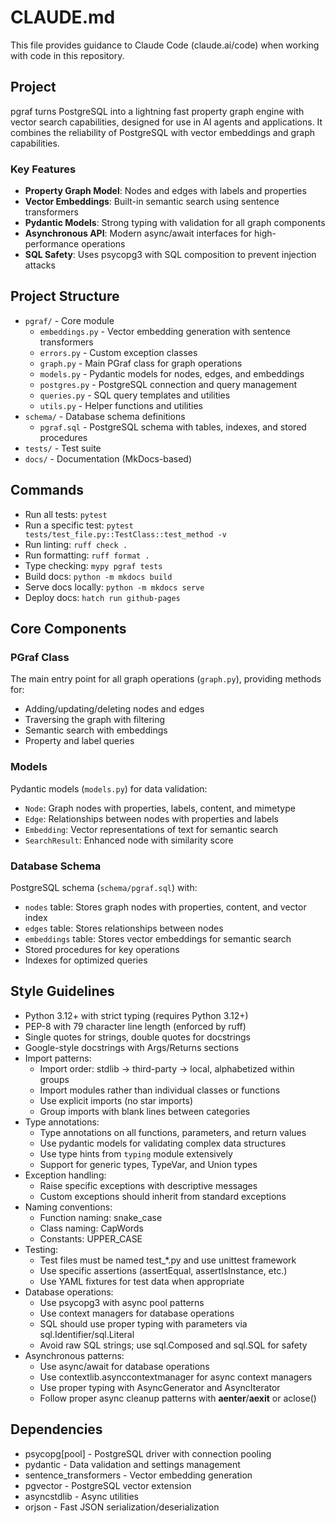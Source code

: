 # CLAUDE.md

This file provides guidance to Claude Code (claude.ai/code) when working with code in this repository.

## Project
pgraf turns PostgreSQL into a lightning fast property graph engine with vector search capabilities, designed for use in AI agents and applications. It combines the reliability of PostgreSQL with vector embeddings and graph capabilities.

### Key Features
- **Property Graph Model**: Nodes and edges with labels and properties
- **Vector Embeddings**: Built-in semantic search using sentence transformers
- **Pydantic Models**: Strong typing with validation for all graph components
- **Asynchronous API**: Modern async/await interfaces for high-performance operations
- **SQL Safety**: Uses psycopg3 with SQL composition to prevent injection attacks

## Project Structure
- `pgraf/` - Core module
  - `embeddings.py` - Vector embedding generation with sentence transformers
  - `errors.py` - Custom exception classes
  - `graph.py` - Main PGraf class for graph operations
  - `models.py` - Pydantic models for nodes, edges, and embeddings
  - `postgres.py` - PostgreSQL connection and query management
  - `queries.py` - SQL query templates and utilities
  - `utils.py` - Helper functions and utilities
- `schema/` - Database schema definitions
  - `pgraf.sql` - PostgreSQL schema with tables, indexes, and stored procedures
- `tests/` - Test suite
- `docs/` - Documentation (MkDocs-based)

## Commands
* Run all tests: `pytest`
* Run a specific test: `pytest tests/test_file.py::TestClass::test_method -v`
* Run linting: `ruff check .`
* Run formatting: `ruff format .`
* Type checking: `mypy pgraf tests`
* Build docs: `python -m mkdocs build`
* Serve docs locally: `python -m mkdocs serve`
* Deploy docs: `hatch run github-pages`

## Core Components

### PGraf Class
The main entry point for all graph operations (`graph.py`), providing methods for:
- Adding/updating/deleting nodes and edges
- Traversing the graph with filtering
- Semantic search with embeddings
- Property and label queries

### Models
Pydantic models (`models.py`) for data validation:
- `Node`: Graph nodes with properties, labels, content, and mimetype
- `Edge`: Relationships between nodes with properties and labels
- `Embedding`: Vector representations of text for semantic search
- `SearchResult`: Enhanced node with similarity score

### Database Schema
PostgreSQL schema (`schema/pgraf.sql`) with:
- `nodes` table: Stores graph nodes with properties, content, and vector index
- `edges` table: Stores relationships between nodes
- `embeddings` table: Stores vector embeddings for semantic search
- Stored procedures for key operations
- Indexes for optimized queries

## Style Guidelines
* Python 3.12+ with strict typing (requires Python 3.12+)
* PEP-8 with 79 character line length (enforced by ruff)
* Single quotes for strings, double quotes for docstrings
* Google-style docstrings with Args/Returns sections
* Import patterns:
  - Import order: stdlib → third-party → local, alphabetized within groups
  - Import modules rather than individual classes or functions
  - Use explicit imports (no star imports)
  - Group imports with blank lines between categories
* Type annotations:
  - Type annotations on all functions, parameters, and return values
  - Use pydantic models for validating complex data structures
  - Use type hints from `typing` module extensively
  - Support for generic types, TypeVar, and Union types
* Exception handling:
  - Raise specific exceptions with descriptive messages
  - Custom exceptions should inherit from standard exceptions
* Naming conventions:
  - Function naming: snake_case
  - Class naming: CapWords
  - Constants: UPPER_CASE
* Testing:
  - Test files must be named test_*.py and use unittest framework
  - Use specific assertions (assertEqual, assertIsInstance, etc.)
  - Use YAML fixtures for test data when appropriate
* Database operations:
  - Use psycopg3 with async pool patterns
  - Use context managers for database operations
  - SQL should use proper typing with parameters via sql.Identifier/sql.Literal
  - Avoid raw SQL strings; use sql.Composed and sql.SQL for safety
* Asynchronous patterns:
  - Use async/await for database operations
  - Use contextlib.asynccontextmanager for async context managers
  - Use proper typing with AsyncGenerator and AsyncIterator
  - Follow proper async cleanup patterns with __aenter__/__aexit__ or aclose()

## Dependencies
* psycopg[pool] - PostgreSQL driver with connection pooling
* pydantic - Data validation and settings management
* sentence_transformers - Vector embedding generation
* pgvector - PostgreSQL vector extension
* asyncstdlib - Async utilities
* orjson - Fast JSON serialization/deserialization
